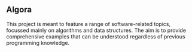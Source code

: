 ## Algora
This project is meant to feature a range of software-related topics, focussed mainly on algorithms and data structures. The aim is to provide comprehensive examples that can be understood regardless of previous programming knowledge.
